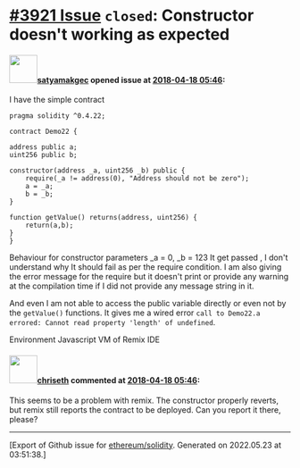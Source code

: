 # [\#3921 Issue](https://github.com/ethereum/solidity/issues/3921) `closed`: Constructor doesn't working as expected

#### <img src="https://avatars.githubusercontent.com/u/14581509?u=47ba9d07d65c3b43ee3ca4cb2fda0eb563e46b91&v=4" width="50">[satyamakgec](https://github.com/satyamakgec) opened issue at [2018-04-18 05:46](https://github.com/ethereum/solidity/issues/3921):

I have the simple contract 

    
    pragma solidity ^0.4.22;

    contract Demo22 {
    
    address public a;
    uint256 public b;
    
    constructor(address _a, uint256 _b) public {
        require(_a != address(0), "Address should not be zero");
        a = _a;
        b = _b;
    }
    
    function getValue() returns(address, uint256) {
        return(a,b);
    }
    }

Behaviour for constructor parameters
_a = 0, _b = 123
It get passed , I don't understand why It should fail as per the require condition. I am also giving the error message for the require but it doesn't print or provide any warning at the compilation time if I did not provide any message string in it.

And even I am not able to access the public variable directly or even not by the `getValue()` functions. It gives me a wired error `call to Demo22.a errored: Cannot read property 'length' of undefined`. 

Environment 
Javascript VM of Remix IDE

#### <img src="https://avatars.githubusercontent.com/u/9073706?v=4" width="50">[chriseth](https://github.com/chriseth) commented at [2018-04-18 05:46](https://github.com/ethereum/solidity/issues/3921#issuecomment-382313330):

This seems to be a problem with remix. The constructor properly reverts, but remix still reports the contract to be deployed. Can you report it there, please?


-------------------------------------------------------------------------------



[Export of Github issue for [ethereum/solidity](https://github.com/ethereum/solidity). Generated on 2022.05.23 at 03:51:38.]
